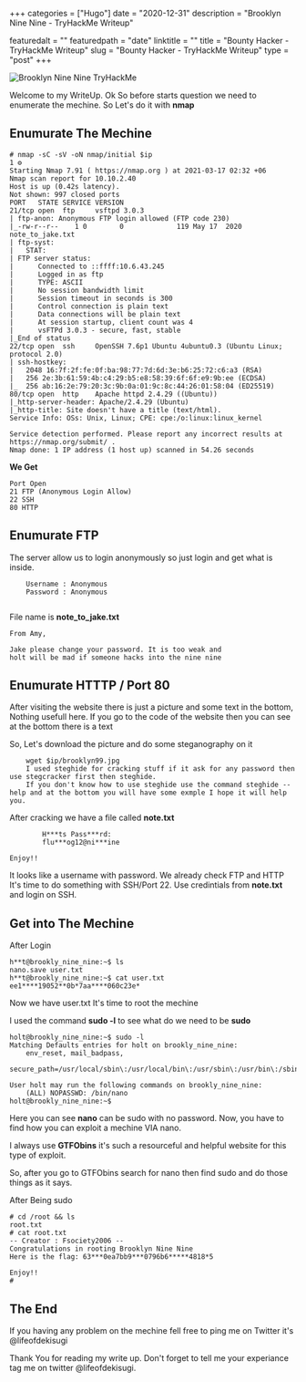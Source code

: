 +++ 
categories = ["Hugo"] 
date = "2020-12-31" 
description = "Brooklyn Nine Nine - TryHackMe Writeup"

featuredalt = "" 
featuredpath = "date" 
linktitle = "" 
title = "Bounty Hacker - TryHackMe Writeup" 
slug = "Bounty Hacker - TryHackMe Writeup" 
type = "post" 
+++


![Brooklyn Nine Nine TryHackMe](https://miro.medium.com/max/2060/1*naUTNIfWRBuM49rvVkD9pg.png)



Welcome to my WriteUp. Ok So before starts question we need to enumerate the mechine. So Let's do it with **nmap**

## Enumurate The Mechine



```
# nmap -sC -sV -oN nmap/initial $ip                                                                                                                                1 ⚙
Starting Nmap 7.91 ( https://nmap.org ) at 2021-03-17 02:32 +06
Nmap scan report for 10.10.2.40
Host is up (0.42s latency).
Not shown: 997 closed ports
PORT   STATE SERVICE VERSION
21/tcp open  ftp     vsftpd 3.0.3
| ftp-anon: Anonymous FTP login allowed (FTP code 230)
|_-rw-r--r--    1 0        0             119 May 17  2020 note_to_jake.txt
| ftp-syst: 
|   STAT: 
| FTP server status:
|      Connected to ::ffff:10.6.43.245
|      Logged in as ftp
|      TYPE: ASCII
|      No session bandwidth limit
|      Session timeout in seconds is 300
|      Control connection is plain text
|      Data connections will be plain text
|      At session startup, client count was 4
|      vsFTPd 3.0.3 - secure, fast, stable
|_End of status
22/tcp open  ssh     OpenSSH 7.6p1 Ubuntu 4ubuntu0.3 (Ubuntu Linux; protocol 2.0)
| ssh-hostkey: 
|   2048 16:7f:2f:fe:0f:ba:98:77:7d:6d:3e:b6:25:72:c6:a3 (RSA)
|   256 2e:3b:61:59:4b:c4:29:b5:e8:58:39:6f:6f:e9:9b:ee (ECDSA)
|_  256 ab:16:2e:79:20:3c:9b:0a:01:9c:8c:44:26:01:58:04 (ED25519)
80/tcp open  http    Apache httpd 2.4.29 ((Ubuntu))
|_http-server-header: Apache/2.4.29 (Ubuntu)
|_http-title: Site doesn't have a title (text/html).
Service Info: OSs: Unix, Linux; CPE: cpe:/o:linux:linux_kernel

Service detection performed. Please report any incorrect results at https://nmap.org/submit/ .
Nmap done: 1 IP address (1 host up) scanned in 54.26 seconds
```

**We Get**
```
Port Open
21 FTP (Anonymous Login Allow)
22 SSH 
80 HTTP 
```



## Enumurate FTP


The server allow us to login anonymously so just login and get what is inside.
```
	Username : Anonymous
	Password : Anonymous
	
```
	
File name is **note_to_jake.txt**

```
From Amy,

Jake please change your password. It is too weak and 
holt will be mad if someone hacks into the nine nine

```


## Enumurate HTTTP / Port 80



After visiting the website there is just a picture and some text in the bottom, Nothing usefull here. If you go to the code of the website then you can see at the bottom there is a text **<!-- Have you ever heard of steganography? -->**



So, Let's download the picture and do some steganography on it 

```
	wget $ip/brooklyn99.jpg
	I used steghide for cracking stuff if it ask for any password then use stegcracker first then steghide.
	If you don't know how to use steghide use the command steghide --help and at the bottom you will have some exmple I hope it will help you.
```


After cracking we have a file called **note.txt**


	
```
		H***ts Pass***rd:
		flu***og12@ni***ine

Enjoy!!
```
It looks like a username with password. We already check FTP and HTTP It's time to do something with SSH/Port 22. Use credintials from **note.txt** and login on SSH.

## Get into The Mechine


After Login

```
h**t@brookly_nine_nine:~$ ls
nano.save user.txt
h**t@brookly_nine_nine:~$ cat user.txt
ee1****19052**0b*7aa****060c23e*

```

Now we have user.txt It's time to root the mechine 

I used the command **sudo -l** to see what do we need to be **sudo**


```
holt@brookly_nine_nine:~$ sudo -l
Matching Defaults entries for holt on brookly_nine_nine:
    env_reset, mail_badpass,
    secure_path=/usr/local/sbin\:/usr/local/bin\:/usr/sbin\:/usr/bin\:/sbin\:/bin\:/snap/bin

User holt may run the following commands on brookly_nine_nine:
    (ALL) NOPASSWD: /bin/nano
holt@brookly_nine_nine:~$ 
```

Here you can see **nano** can be sudo with no password. Now, you have to find how you can exploit a mechine VIA nano.

I always use **GTFObins** it's such a resourceful and helpful website for this type of exploit.

So, after you go to GTFObins search for nano then find sudo and do those things as it says.


After Being sudo


```
# cd /root && ls        
root.txt
# cat root.txt
-- Creator : Fsociety2006 --
Congratulations in rooting Brooklyn Nine Nine
Here is the flag: 63***0ea7bb9***0796b6*****4818*5

Enjoy!!
# 
```

## The End

If you having any problem on the mechine fell free to ping me on Twitter it's  @lifeofdekisugi

Thank You for reading my write up. Don't forget to tell me your experiance tag me on twitter @lifeofdekisugi.













